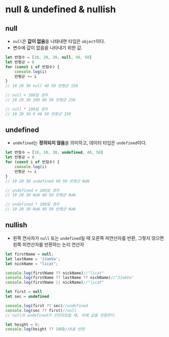 # null & undefined & nullish

## null

- `null`은 **값이 없음**을 나태내면 타입은 `object`이다.
- 변수에 값이 없음을 나타내기 위한 값.

```js
let 반점수 = [10, 20, 30, null, 40, 50]
let 반평균 = 0
for (const i of 반점수) {
    console.log(i)
    반평균 += i
}
// 10 20 30 null 40 50 반평균 150

// null + 100일 경우
// 10 20 30 100 40 50 반평균 250

// null * 100일 경우
// 10 20 30 0 40 50 반평균 150
```

## undefined

- `undefined`는 **정의되지 않음**을 의미하고, 데이터 타입은 `undefined`이다.

```js
let 반점수 = [10, 20, 30, undefined, 40, 50]
let 반평균 = 0
for (const i of 반점수) {
    console.log(i)
    반평균 += i
}
// 10 20 30 undefined 40 50 반평균 NaN

// undefined + 100일 경우
// 10 20 30 NaN 40 50 반평균 NaN

// undefined * 100일 경우
// 10 20 30 NaN 40 50 반평균 NaN
```

## nullish
- 왼쪽 연사자가 `null` 또는 `undefined`일 때 오른쪽 피연산자를 반환, 그렇지 않으면 왼쪽 피연산자를 반환하는 논리 연산자

```js
let firstName = null;
let lastName = 'JJamVa';
let nickName = "licat";

console.log(firstName ?? nickName)//"licat"
console.log(firstName ?? lastName ?? nickName)//"JJamVa"
console.log(firstName || nickName)//"licat"

let first = null
let sec = undefined

console.log(first ?? sec)//undefined
console.log(sec ?? first)//null
// null과 undefined가 선언되었을 떄, 뒤에 값을 반환한다.

let height = 0;
console.log(height ?? 100)//0을 반환
```